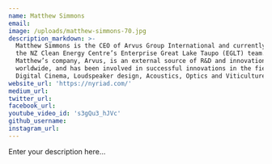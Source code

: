```yaml
---
name: Matthew Simmons
email:
image: /uploads/matthew-simmons-70.jpg
description_markdown: >-
  Matthew Simmons is the CEO of Arvus Group International and currently part of
  the NZ Clean Energy Centre’s Enterprise Great Lake Taupo (EGLT) team.
  Matthew’s company, Arvus, is an external source of R&D and innovation
  worldwide, and has been involved in successful innovations in the fields of
  Digital Cinema, Loudspeaker design, Acoustics, Optics and Viticulture.
website_url: 'https://nyriad.com/'
medium_url:
twitter_url:
facebook_url:
youtube_video_id: 's3gQu3_hJVc'
github_username:
instagram_url:
---
```


Enter your description here...
